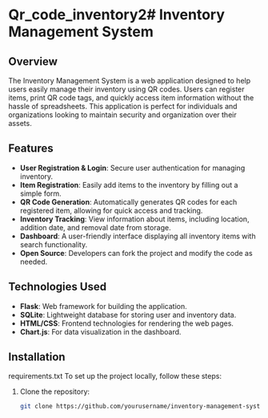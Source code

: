 # Qr_code_inventory2# Inventory Management System

## Overview

The Inventory Management System is a web application designed to help users easily manage their inventory using QR codes. Users can register items, print QR code tags, and quickly access item information without the hassle of spreadsheets. This application is perfect for individuals and organizations looking to maintain security and organization over their assets.

## Features

- **User Registration & Login**: Secure user authentication for managing inventory.
- **Item Registration**: Easily add items to the inventory by filling out a simple form.
- **QR Code Generation**: Automatically generates QR codes for each registered item, allowing for quick access and tracking.
- **Inventory Tracking**: View information about items, including location, addition date, and removal date from storage.
- **Dashboard**: A user-friendly interface displaying all inventory items with search functionality.
- **Open Source**: Developers can fork the project and modify the code as needed.

## Technologies Used

- **Flask**: Web framework for building the application.
- **SQLite**: Lightweight database for storing user and inventory data.
- **HTML/CSS**: Frontend technologies for rendering the web pages.
- **Chart.js**: For data visualization in the dashboard.

## Installation
requirements.txt
To set up the project locally, follow these steps:

1. Clone the repository:
   ```bash
   git clone https://github.com/yourusername/inventory-management-system.git
